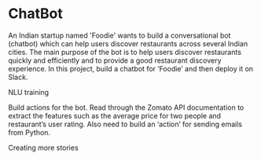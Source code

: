 # ChatBot
An Indian startup named 'Foodie' wants to build a conversational bot (chatbot) which can help users discover restaurants across several Indian cities. The main purpose of the bot is to help users discover restaurants quickly and efficiently and to provide a good restaurant discovery experience.
In this project, build a chatbot for ‘Foodie’ and then deploy it on Slack.

NLU training

Build actions for the bot. Read through the Zomato API documentation to extract the features such as the average price for two people and restaurant’s user rating. Also need to build an ‘action’ for sending emails from Python.

Creating more stories
